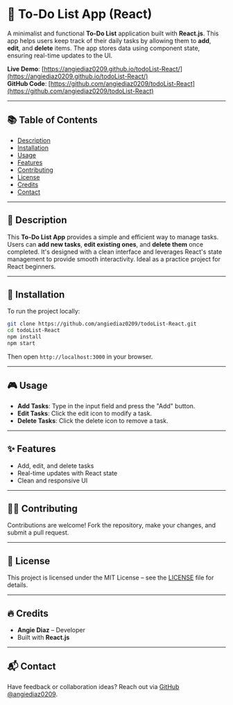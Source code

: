 # 📝 To-Do List App (React)

A minimalist and functional **To-Do List** application built with **React.js**. This app helps users keep track of their daily tasks by allowing them to **add**, **edit**, and **delete** items. The app stores data using component state, ensuring real-time updates to the UI.

**Live Demo**: [https://angiediaz0209.github.io/todoList-React/](https://angiediaz0209.github.io/todoList-React/)  
**GitHub Code**: [https://github.com/angiediaz0209/todoList-React](https://github.com/angiediaz0209/todoList-React)

---

## 📚 Table of Contents

- [Description](#-description)
- [Installation](#-installation)
- [Usage](#-usage)
- [Features](#-features)
- [Contributing](#-contributing)
- [License](#-license)
- [Credits](#-credits)
- [Contact](#-contact)

---

## 🙌 Description

This **To-Do List App** provides a simple and efficient way to manage tasks. Users can **add new tasks**, **edit existing ones**, and **delete them** once completed. It's designed with a clean interface and leverages React's state management to provide smooth interactivity. Ideal as a practice project for React beginners.

---

## 🐢 Installation

To run the project locally:

```bash
git clone https://github.com/angiediaz0209/todoList-React.git
cd todoList-React
npm install
npm start
```

Then open `http://localhost:3000` in your browser.

---

## 🎮 Usage

- **Add Tasks**: Type in the input field and press the "Add" button.
- **Edit Tasks**: Click the edit icon to modify a task.
- **Delete Tasks**: Click the delete icon to remove a task.

---

## ✨ Features

- Add, edit, and delete tasks
- Real-time updates with React state
- Clean and responsive UI

---

## 🙇‍♀️ Contributing

Contributions are welcome! Fork the repository, make your changes, and submit a pull request.

---

## 📜 License

This project is licensed under the MIT License – see the [LICENSE](https://github.com/angiediaz0209/todoList-React/blob/main/LICENSE) file for details.

---

## 🔥 Credits

- **Angie Diaz** – Developer  
- Built with **React.js**

---

## 📬 Contact

Have feedback or collaboration ideas? Reach out via [GitHub @angiediaz0209](https://github.com/angiediaz0209).
